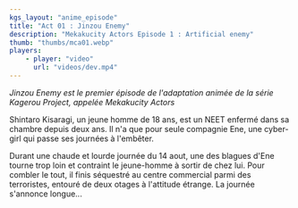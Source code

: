 ```yaml
---
kgs_layout: "anime_episode"
title: "Act 01 : Jinzou Enemy"
description: "Mekakucity Actors Episode 1 : Artificial enemy"
thumb: "thumbs/mca01.webp"
players:
    - player: "video"
      url: "videos/dev.mp4"
---
```


_Jinzou Enemy est le premier épisode de l'adaptation animée de la série Kagerou Project, appelée Mekakucity Actors_

Shintaro Kisaragi, un jeune homme de 18 ans, est un NEET enfermé dans sa chambre depuis deux ans. Il n'a que pour seule compagnie Ene, une cyber-girl qui passe ses journées à l'embêter.

Durant une chaude et lourde journée du 14 aout, une des blagues d'Ene tourne trop loin et contraint le jeune-homme à sortir de chez lui. Pour combler le tout, il finis séquestré au centre commercial parmi des terroristes, entouré de deux otages à l'attitude étrange. La journée s'annonce longue...
